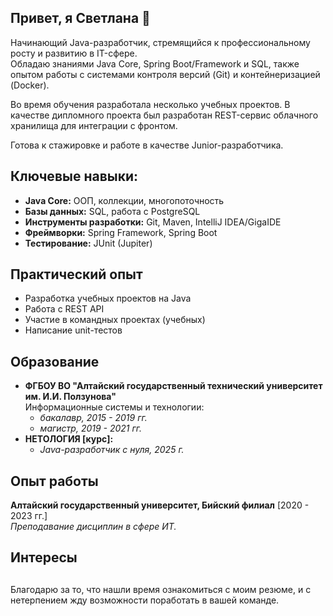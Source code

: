## Привет, я Светлана 👋
Начинающий Java-разработчик, стремящийся к профессиональному росту и развитию в IT-сфере.   
Обладаю знаниями Java Core, Spring Boot/Framework и SQL, также опытом работы с системами контроля версий (Git) и контейнеризацией (Docker).

Во время обучения разработала несколько учебных проектов. В качестве дипломного проекта был разработан REST-сервис облачного хранилища для интеграции с фронтом.    

Готова к стажировке и работе в качестве Junior-разработчика. 

## Ключевые навыки:
- __Java Core:__ ООП, коллекции, многопоточность
- __Базы данных:__ SQL, работа с PostgreSQL
- __Инструменты разработки:__ Git, Maven, IntelliJ IDEA/GigaIDE
- __Фреймворки:__ Spring Framework, Spring Boot
- __Тестирование:__ JUnit (Jupiter)

## Практический опыт
- Разработка учебных проектов на Java
- Работа с REST API
- Участие в командных проектах (учебных)
- Написание unit-тестов

## Образование
- __ФГБОУ ВО "Алтайский государственный технический университет им. И.И. Ползунова"__  
   Информационные системы и технологии:
  - _бакалавр, 2015 - 2019 гг._
  - _магистр, 2019 - 2021 гг._
-  __НЕТОЛОГИЯ [курс]:__
      - _Java-разработчик с нуля, 2025 г._

## Опыт работы
__Алтайский государственный университет, Бийский филиал__ [2020 - 2023 гг.]  
_Преподавание дисциплин в сфере ИТ._

## Интересы

##   
Благодарю за то, что нашли время ознакомиться с моим резюме, и с нетерпением жду возможности поработать в вашей команде.

